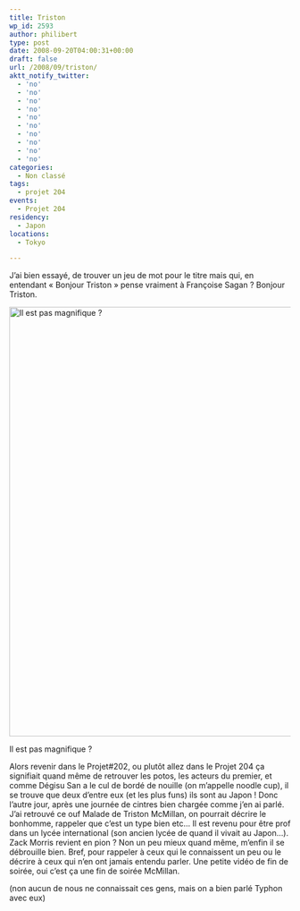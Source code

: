 ```yaml
---
title: Triston
wp_id: 2593
author: philibert
type: post
date: 2008-09-20T04:00:31+00:00
draft: false
url: /2008/09/triston/
aktt_notify_twitter:
  - 'no'
  - 'no'
  - 'no'
  - 'no'
  - 'no'
  - 'no'
  - 'no'
  - 'no'
  - 'no'
  - 'no'
categories:
  - Non classé
tags:
  - projet 204
events:
  - Projet 204
residency:
  - Japon
locations:
  - Tokyo

---
```

J&rsquo;ai bien essayé, de trouver un jeu de mot pour le titre mais qui, en entendant « Bonjour Triston » pense vraiment à Françoise Sagan ? Bonjour Triston.

<div id="attachment_4133" class="wp-caption aligncenter" style="max-width: 1024px">
  <a href="{{< aws >}}/uploads/2008/09/img-2009.jpg"><img class="size-large wp-image-4133" src="{{< aws >}}/uploads/2008/09/img-2009-1024x768.jpg" alt="Il est pas magnifique ?" width="1024" height="768" srcset="{{< aws >}}/uploads/2008/09/img-2009-1024x768.jpg 1024w, {{< aws >}}/uploads/2008/09/img-2009-300x225.jpg 300w, {{< aws >}}/uploads/2008/09/img-2009-768x576.jpg 768w, {{< aws >}}/uploads/2008/09/img-2009-263x197.jpg 263w, {{< aws >}}/uploads/2008/09/img-2009-650x488.jpg 650w, {{< aws >}}/uploads/2008/09/img-2009.jpg 1296w" sizes="(max-width: 1024px) 100vw, 1024px" /></a>
  
  <p class="wp-caption-text">
    Il est pas magnifique ?
  </p>
</div>

Alors revenir dans le Projet#202, ou plutôt allez dans le Projet 204 ça signifiait quand même de retrouver les potos, les acteurs du premier, et comme Dégisu San a le cul de bordé de nouille (on m&rsquo;appelle noodle cup), il se trouve que deux d&rsquo;entre eux (et les plus funs) ils sont au Japon ! Donc l&rsquo;autre jour, après une journée de cintres bien chargée comme j&rsquo;en ai parlé. J&rsquo;ai retrouvé ce ouf Malade de Triston McMillan, on pourrait décrire le bonhomme, rappeler que c&rsquo;est un type bien etc&#8230; Il est revenu pour être prof dans un lycée international (son ancien lycée de quand il vivait au Japon&#8230;). Zack Morris revient en pion ? Non un peu mieux quand même, m&rsquo;enfin il se débrouille bien. Bref, pour rappeler à ceux qui le connaissent un peu ou le décrire à ceux qui n&rsquo;en ont jamais entendu parler. Une petite vidéo de fin de soirée, oui c&rsquo;est ça une fin de soirée McMillan.



(non aucun de nous ne connaissait ces gens, mais on a bien parlé Typhon avec eux)